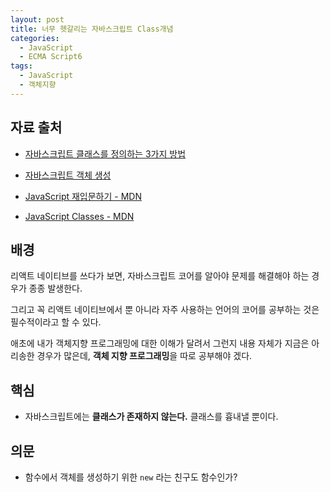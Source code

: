 ```yaml
---
layout: post
title: 너무 헷갈리는 자바스크립트 Class개념
categories:
  - JavaScript
  - ECMA Script6
tags:
  - JavaScript
  - 객체지향
---
```


## 자료 출처
- [자바스크립트 클래스를 정의하는 3가지 방법](http://steadypost.net/post/lecture/id/13/)

- [자바스크립트 객체 생성](http://wit.nts-corp.com/2014/03/05/1042)

- [JavaScript 재입문하기 - MDN](https://developer.mozilla.org/ko/docs/A_re-introduction_to_JavaScript#.EC.82.AC.EC.9A.A9.EC.9E.90_.EC.A0.95.EC.9D.98_.EA.B0.9D.EC.B2.B4)

- [JavaScript Classes - MDN](https://developer.mozilla.org/ko/docs/Web/JavaScript/Reference/Classes)

## 배경

리액트 네이티브를 쓰다가 보면, 자바스크립트 코어를 알아야 문제를 해결해야 하는 경우가 종종 발생한다.

그리고 꼭 리액트 네이티브에서 뿐 아니라 자주 사용하는 언어의 코어를 공부하는 것은 필수적이라고 할 수 있다.

애초에 내가 객체지향 프로그래밍에 대한 이해가 달려서 그런지 내용 자체가 지금은 아리송한 경우가 많은데, **객체 지향 프로그래밍**을 따로 공부해야 겠다.

## 핵심

- 자바스크립트에는 **클래스가 존재하지 않는다.** 클래스를 흉내낼 뿐이다.

## 의문

- 함수에서 객체를 생성하기 위한 `new` 라는 친구도 함수인가?
